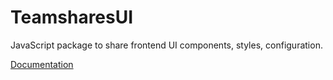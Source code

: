 # TeamsharesUI

JavaScript package to share frontend UI components, styles, configuration.

[Documentation](https://www.notion.so/teamshares/Monorepo-Proposal-6f0079205d14411497518e265d2391c2)
